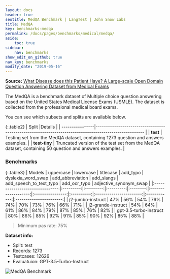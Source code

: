 ```yaml
---
layout: docs
header: true
seotitle: MedQA Benchmark | LangTest | John Snow Labs
title: MedQA
key: benchmarks-medqa
permalink: /docs/pages/benchmarks/medical/medqa/
aside:
    toc: true
sidebar:
    nav: benchmarks
show_edit_on_github: true
nav_key: benchmarks
modify_date: "2019-05-16"
---
```



**Source:** [What Disease does this Patient Have? A Large-scale Open Domain Question Answering Dataset from Medical Exams](https://paperswithcode.com/dataset/medqa-usmle)

The MedQA is a benchmark dataset of Multiple choice question answering based on the United States Medical License Exams (USMLE). The dataset is collected from the professional medical board exams.

You can see which subsets and splits are available below.

{:.table2}
| Split           |Details                                                                                                |
| ----------------|------------------------------------------------------------------------------------------------------ |
| **test**       | Testing set from the MedQA dataset, containing 1273 question and answers examples.                         |
| **test-tiny**  | Truncated version of the test set from the MedQA dataset, containing 50 question and answers examples. |

<div class="main-docs" markdown="1"><div class="h3-box" markdown="1">

### Benchmarks

{:.table3}
| Models                         | uppercase | lowercase | titlecase	 | add_typo | dyslexia_word_swap | add_abbreviation	 | add_slangs | add_speech_to_text_typo	 | add_ocr_typo | adjective_synonym_swap |
|:-------------------------------:|:---------:|:---------:|:---------:|:--------:|:-------------------:|:----------------:|:----------:|:-----------------------:|:------------:|:-----------------------:|
| j2-jumbo-instruct               |    47%    |    56%    |    54%    |    76%   |         74%         |        70%       |    73%     |           76%           |      66%      |           71%           |
| j2-grande-instruct              |    54%    |    64%    |    61%    |    86%   |         84%         |        79%       |    87%     |           85%           |      76%      |           82%           |
| gpt-3.5-turbo-instruct          |    80%    |    86%    |    85%    |    92%   |         91%         |        85%       |    90%     |           92%           |      85%      |           88%           |


> Minimum pas rate: 75%

**Dataset info:**
- Split: test
- Records: 1273
- Testcases: 12626
- Evaluatuion: GPT-3.5-Turbo-Instruct

</div>

![MedQA Benchmark](/assets/images/benchmarks/medqa.png)
